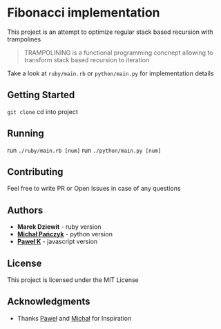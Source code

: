 # Fibonacci implementation

This project is an attempt to optimize regular stack based recursion with trampolines

> TRAMPOLINING is a functional programming concnept allowing to transform stack based recursion to iteration

Take a look at `ruby/main.rb` or `python/main.py` for implementation details

## Getting Started

`git clone` cd into project

## Running

run `./ruby/main.rb [num]`
run `./python/main.py [num]`

## Contributing

Feel free to write PR or Open Issues in case of any questions

## Authors

* **Marek Dziewit** - ruby version
* **[Michał Pańczyk](https://github.com/mpanczyk)** - python version
* **[Paweł K](https://github.com/pawk)** - javascript version

## License

This project is licensed under the MIT License

## Acknowledgments

* Thanks [Paweł](https://github.com/pawk) and [Michał](https://github.com/mpanczyk) for Inspiration
